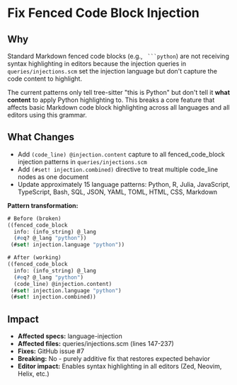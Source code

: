 # Fix Fenced Code Block Injection

## Why

Standard Markdown fenced code blocks (e.g., ` ```python`) are not receiving syntax highlighting in editors because the injection queries in `queries/injections.scm` set the injection language but don't capture the code content to highlight.

The current patterns only tell tree-sitter "this is Python" but don't tell it **what content** to apply Python highlighting to. This breaks a core feature that affects basic Markdown code block highlighting across all languages and all editors using this grammar.

## What Changes

- Add `(code_line) @injection.content` capture to all fenced_code_block injection patterns in `queries/injections.scm`
- Add `(#set! injection.combined)` directive to treat multiple code_line nodes as one document
- Update approximately 15 language patterns: Python, R, Julia, JavaScript, TypeScript, Bash, SQL, JSON, YAML, TOML, HTML, CSS, Markdown

**Pattern transformation:**
```scheme
# Before (broken)
((fenced_code_block
  info: (info_string) @_lang
  (#eq? @_lang "python"))
 (#set! injection.language "python"))

# After (working)
((fenced_code_block
  info: (info_string) @_lang
  (#eq? @_lang "python")
  (code_line) @injection.content)
 (#set! injection.language "python")
 (#set! injection.combined))
```

## Impact

- **Affected specs:** language-injection
- **Affected files:** queries/injections.scm (lines 147-237)
- **Fixes:** GitHub issue #7
- **Breaking:** No - purely additive fix that restores expected behavior
- **Editor impact:** Enables syntax highlighting in all editors (Zed, Neovim, Helix, etc.)
